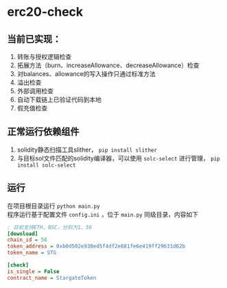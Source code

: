 # erc20-check

## 当前已实现：

1. 转账与授权逻辑检查
2. 拓展方法（burn、increaseAllowance、decreaseAllowance）检查
3. 对balances、allowance的写入操作只通过标准方法
4. 溢出检查
5. 外部调用检查
6. 自动下载链上已验证代码到本地
7. 假充值检查

## 正常运行依赖组件
1. solidity静态扫描工具slither， `pip install slither`
2. 与目标sol文件匹配的solidity编译器，可以使用 `solc-select` 进行管理， `pip install solc-select`

## 运行
在项目根目录运行 `python main.py`  
程序运行基于配置文件 `config.ini` ，位于 `main.py` 同级目录，内容如下  
```ini
; 目前支持ETH、BSC，分别为1、56
[download]
chain_id = 56
token_address = 0xb0d502e938ed5f4df2e681fe6e419ff29631d62b
token_name = STG

[check]
is_single = False
contract_name = StargateToken
```

